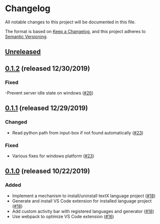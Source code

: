 # Changelog

All notable changes to this project will be documented in this file.

The format is based on [Keep a Changelog][keepachangelog],
and this project adheres to [Semantic Versioning][semver].

## [Unreleased]

## [0.1.2] (released 12/30/2019)

### Fixed

-Prevent server idle state on windows ([#26])

[#26]: https://github.com/textX/textX-LS/pull/26

## [0.1.1] (released 12/29/2019)

### Changed

- Read python path from input-box if not found automatically ([#23])

### Fixed

- Various fixes for windows platform ([#23])

[#23]: https://github.com/textX/textX-LS/pull/23

## [0.1.0] (released 10/22/2019)

### Added

- Implement a mechanism to install/uninstall textX language project ([#18])
- Generate and install VS Code extension for installed language project ([#18])
- Add custom activity bar with registered languages and generator ([#18])
- Use webpack to optimize VS Code extension ([#16])

[#18]: https://github.com/textX/textX-LS/pull/18
[#16]: https://github.com/textX/textX-LS/pull/16/

[keepachangelog]: https://keepachangelog.com/en/1.0.0/
[semver]: https://semver.org/spec/v2.0.0.html

[Unreleased]: https://github.com/textX/textX-LS/compare/v0.1.2...HEAD
[0.1.2]: https://github.com/textX/textX-LS/compare/v0.1.0...v0.1.2
[0.1.1]: https://github.com/textX/textX-LS/compare/v0.1.0...v0.1.1
[0.1.0]: https://github.com/textX/textX-LS/compare/1f9a72a73cf69411587644d2715f2e6adf79e0ea...v0.1.0
